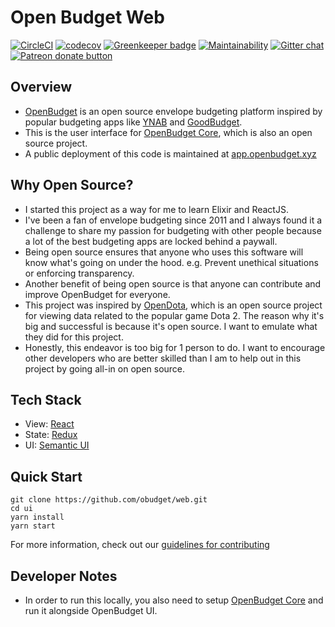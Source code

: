 # Open Budget Web

[![CircleCI](https://circleci.com/gh/obudget/web.svg?style=svg)](https://circleci.com/gh/obudget/web) [![codecov](https://codecov.io/gh/obudget/web/branch/master/graph/badge.svg)](https://codecov.io/gh/obudget/web) [![Greenkeeper badge](https://badges.greenkeeper.io/obudget/web.svg)](https://greenkeeper.io/) [![Maintainability](https://api.codeclimate.com/v1/badges/33e91f231017c98b01f0/maintainability)](https://codeclimate.com/github/obudget/web/maintainability) [![Gitter chat](https://badges.gitter.im/obudget.png)](https://gitter.im/obudget) [![Patreon donate button](https://img.shields.io/badge/patreon-donate-yellow.svg)](https://patreon.com/terenceponce "Donate to this project using Patreon")

## Overview

* [OpenBudget](https://www.openbudget.xyz) is an open source envelope budgeting platform inspired by popular budgeting apps like [YNAB](https://youneedabudget.com) and [GoodBudget](https://goodbudget.com).
* This is the user interface for [OpenBudget Core](https://github.com/obudget/core), which is also an open source project.
* A public deployment of this code is maintained at [app.openbudget.xyz](https://app.openbudget.xyz)

## Why Open Source?

* I started this project as a way for me to learn Elixir and ReactJS.
* I've been a fan of envelope budgeting since 2011 and I always found it a challenge to share my passion for budgeting with other people because a lot of the best budgeting apps are locked behind a paywall.
* Being open source ensures that anyone who uses this software will know what's going on under the hood. e.g. Prevent unethical situations or enforcing transparency.
* Another benefit of being open source is that anyone can contribute and improve OpenBudget for everyone.
* This project was inspired by [OpenDota](https://www.opendota.com), which is an open source project for viewing data related to the popular game Dota 2. The reason why it's big and successful is because it's open source. I want to emulate what they did for this project.
* Honestly, this endeavor is too big for 1 person to do. I want to encourage other developers who are better skilled than I am to help out in this project by going all-in on open source.

## Tech Stack

* View: [React](https://reactjs.org)
* State: [Redux](https://redux.js.org)
* UI: [Semantic UI](https://react.semantic-ui.com/)

## Quick Start

```
git clone https://github.com/obudget/web.git
cd ui
yarn install
yarn start
```

For more information, check out our [guidelines for contributing](CONTRIBUTING.md)

## Developer Notes

* In order to run this locally, you also need to setup [OpenBudget Core](https://github.com/obudget/core) and run it alongside OpenBudget UI.
